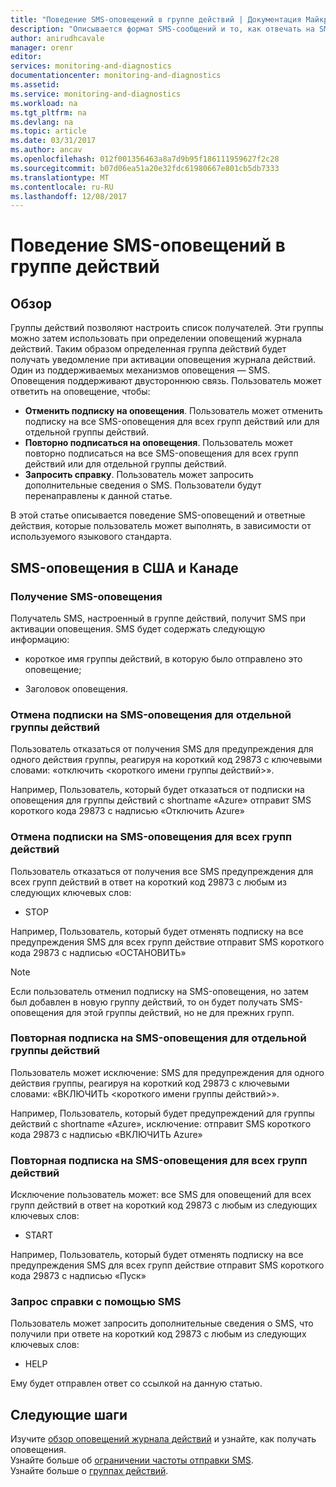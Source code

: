 ```yaml
---
title: "Поведение SMS-оповещений в группе действий | Документация Майкрософт"
description: "Описывается формат SMS-сообщений и то, как отвечать на SMS-сообщения, чтобы отменить подписку, повторно подписаться или запросить справку."
author: anirudhcavale
manager: orenr
editor: 
services: monitoring-and-diagnostics
documentationcenter: monitoring-and-diagnostics
ms.assetid: 
ms.service: monitoring-and-diagnostics
ms.workload: na
ms.tgt_pltfrm: na
ms.devlang: na
ms.topic: article
ms.date: 03/31/2017
ms.author: ancav
ms.openlocfilehash: 012f001356463a8a7d9b95f186111959627f2c28
ms.sourcegitcommit: b07d06ea51a20e32fdc61980667e801cb5db7333
ms.translationtype: MT
ms.contentlocale: ru-RU
ms.lasthandoff: 12/08/2017
---
```

# <a name="sms-alert-behavior-in-action-groups"></a>Поведение SMS-оповещений в группе действий
## <a name="overview"></a>Обзор ##
Группы действий позволяют настроить список получателей. Эти группы можно затем использовать при определении оповещений журнала действий. Таким образом определенная группа действий будет получать уведомление при активации оповещения журнала действий. Один из поддерживаемых механизмов оповещения — SMS. Оповещения поддерживают двустороннюю связь. Пользователь может ответить на оповещение, чтобы:

- **Отменить подписку на оповещения**. Пользователь может отменить подписку на все SMS-оповещения для всех групп действий или для отдельной группы действий.  
- **Повторно подписаться на оповещения**. Пользователь может повторно подписаться на все SMS-оповещения для всех групп действий или для отдельной группы действий.  
- **Запросить справку**. Пользователь может запросить дополнительные сведения о SMS. Пользователи будут перенаправлены к данной статье.

В этой статье описывается поведение SMS-оповещений и ответные действия, которые пользователь может выполнять, в зависимости от используемого языкового стандарта.

## <a name="usacanada-sms-behavior"></a>SMS-оповещения в США и Канаде
### <a name="receiving-an-sms-alert"></a>Получение SMS-оповещения
Получатель SMS, настроенный в группе действий, получит SMS при активации оповещения. SMS будет содержать следующую информацию:
* короткое имя группы действий, в которую было отправлено это оповещение;
- Заголовок оповещения.

### <a name="unsubscribing-from-sms-alerts-for-one-action-group"></a>Отмена подписки на SMS-оповещения для отдельной группы действий
Пользователь отказаться от получения SMS для предупреждения для одного действия группы, реагируя на короткий код 29873 с ключевыми словами: «отключить &lt;короткого имени группы действий&gt;».

Например, Пользователь, который будет отказаться от подписки на оповещения для группы действий с shortname «Azure» отправит SMS короткого кода 29873 с надписью «Отключить Azure»

### <a name="unsubscribing-from-sms-alerts-for-all-action-groups"></a>Отмена подписки на SMS-оповещения для всех групп действий
Пользователь отказаться от получения все SMS предупреждения для всех групп действий в ответ на короткий код 29873 с любым из следующих ключевых слов:
* STOP

Например, Пользователь, который будет отменять подписку на все предупреждения SMS для всех групп действие отправит SMS короткого кода 29873 с надписью «ОСТАНОВИТЬ»

>[!NOTE]
>Если пользователь отменил подписку на SMS-оповещения, но затем был добавлен в новую группу действий, то он будет получать SMS-оповещения для этой группы действий, но не для прежних групп.
>
>

### <a name="resubscribing-to-sms-alerts-for-one-action-group"></a>Повторная подписка на SMS-оповещения для отдельной группы действий
Пользователь может исключение: SMS для предупреждения для одного действия группы, реагируя на короткий код 29873 с ключевыми словами: «ВКЛЮЧИТЬ &lt;короткого имени группы действий&gt;».

Например, Пользователь, который будет предупреждений для группы действий с shortname «Azure», исключение: отправит SMS короткого кода 29873 с надписью «ВКЛЮЧИТЬ Azure»

### <a name="resubscribing-to-sms-alerts-for-all-action-groups"></a>Повторная подписка на SMS-оповещения для всех групп действий
Исключение пользователь может: все SMS для оповещений для всех групп действий в ответ на короткий код 29873 с любым из следующих ключевых слов:

* START

Например, Пользователь, который будет отменять подписку на все предупреждения SMS для всех групп действие отправит SMS короткого кода 29873 с надписью «Пуск»

### <a name="requesting-help-via-sms"></a>Запрос справки с помощью SMS
Пользователь может запросить дополнительные сведения о SMS, что получили при ответе на короткий код 29873 с любым из следующих ключевых слов:
* HELP

Ему будет отправлен ответ со ссылкой на данную статью.

## <a name="next-steps"></a>Следующие шаги
Изучите [обзор оповещений журнала действий](monitoring-overview-alerts.md) и узнайте, как получать оповещения.  
Узнайте больше об [ограничении частоты отправки SMS](monitoring-alerts-rate-limiting.md).  
Узнайте больше о [группах действий](monitoring-action-groups.md).
